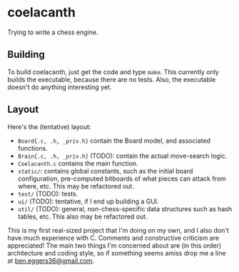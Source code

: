 coelacanth
=====

Trying to write a chess engine.


Building
--------

To build coelacanth, just get the code and type `make`. This currently only builds the executable, because there are no tests. Also, the executable doesn't do anything interesting yet.


Layout
------

Here's the (tentative) layout:

  - `Board{.c, .h, _priv.h}` contain the Board model, and associated functions.
  - `Brain{.c, .h, _priv.h}` (TODO): contain the actual move-search logic.
  - `Coelacanth.c` contains the main function.
  - `static/`: contains global constants, such as the initial board configuration, pre-computed bitboards of what pieces can attack from where, etc. This may be refactored out.
  - `test/` (TODO): tests.
  - `ui/` (TODO): tentative, if I end up building a GUI.
  - `util/` (TODO): general, non-chess-specific data structures such as hash tables, etc. This also may be refactored out.

This is my first real-sized project that I'm doing on my own, and I also don't have much experience with C. Comments and constructive criticism are appreciated! The main two things I'm concerned about are (in this order) architecture and coding style, so if something seems amiss drop me a line at <ben.eggers36@gmail.com>.

